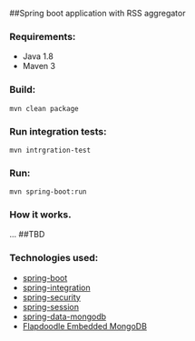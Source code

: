 ##Spring boot application with RSS aggregator

### Requirements:
- Java 1.8
- Maven 3

### Build:
 `mvn clean package`
### Run integration tests:
 `mvn intrgration-test`
### Run:
`mvn spring-boot:run`

### How it works.
...
##TBD

### Technologies used:
- [spring-boot](http://projects.spring.io/spring-boot/)
- [spring-integration](http://projects.spring.io/spring-integration/)
- [spring-security](http://projects.spring.io/spring-security/)
- [spring-session](http://projects.spring.io/spring-session/)
- [spring-data-mongodb](http://projects.spring.io/spring-data-mongodb/)
- [Flapdoodle Embedded MongoDB](http://github.com/flapdoodle-oss/embedmongo.flapdoodle.de)

